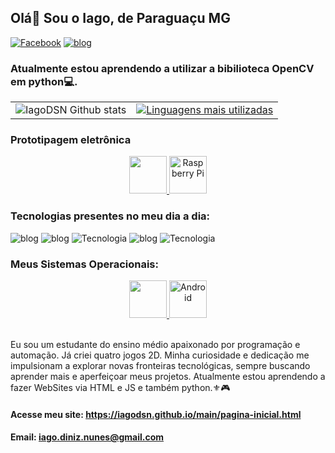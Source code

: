 ## Olá👋 Sou o Iago, de Paraguaçu MG
          
[![Facebook](https://img.shields.io/badge/Facebook-1877F2?style=for-the-badge&logo=facebook&logoColor=white)](https://www.facebook.com/iago.sepininunes)
[![blog](https://img.shields.io/badge/GitHub-100000?style=for-the-badge&logo=github&logoColor=white)](https://github.com/IagoDSN)

### Atualmente estou aprendendo a utilizar a bibilioteca OpenCV em python💻.

<table align="center">
  <tr>
    <td><img src="https://github-readme-stats.vercel.app/api?username=IagoDSN&show_icons=true&theme=radical" alt="IagoDSN Github stats"></td>
    <td><a href="https://github.com/IagoDSN/github-readme-stats"><img src="https://github-readme-stats.vercel.app/api/top-langs/?username=IagoDSN&layout=compact&theme=radical" alt="Linguagens mais utilizadas"></a></td>
  </tr>
</table>

### Prototipagem eletrônica
<div style="text-align: center;">
  <a href="https://cdn.jsdelivr.net/gh/devicons/devicon@latest/icons/arduino/arduino-original.svg">
    <img height="60" width="60" src="https://cdn.jsdelivr.net/gh/devicons/devicon@latest/icons/arduino/arduino-original-wordmark.svg">
    <img height="60" width="60" src="https://cdn.jsdelivr.net/gh/devicons/devicon@latest/icons/raspberrypi/raspberrypi-original.svg" alt="Raspberry Pi">
  </a>
</div>

### Tecnologias presentes no meu dia a dia:

![blog](https://img.shields.io/badge/C-00599C?style=for-the-badge&logo=c&logoColor=white)
![blog](https://img.shields.io/badge/C%2B%2B-00599C?style=for-the-badge&logo=c%2B%2B&logoColor=white)
![Tecnologia](https://img.shields.io/badge/Python-14354C?style=for-the-badge&logo=python&logoColor=white)
![blog](https://img.shields.io/badge/CSS3-1572B6?style=for-the-badge&logo=css3&logoColor=white)
![Tecnologia](https://img.shields.io/badge/JavaScript-F7DF1E?style=for-the-badge&logo=javascript&logoColor=black)


### Meus Sistemas Operacionais: 

<div style="text-align: center;">
  <a href="https://cdn.jsdelivr.net/gh/devicons/devicon@latest/icons/arduino/arduino-original.svg">
    <img height="60" width="60" src="https://cdn.jsdelivr.net/gh/devicons/devicon@latest/icons/windows8/windows8-original.svg">
    <img height="60" width="60" src="https://cdn.jsdelivr.net/gh/devicons/devicon@latest/icons/android/android-plain.svg" alt="Android">
  </a>
</div>
<br>

Eu sou um estudante do ensino médio apaixonado por programação e automação. Já criei quatro jogos 2D. Minha curiosidade e dedicação me impulsionam a explorar novas fronteiras tecnológicas, sempre buscando aprender mais e aperfeiçoar meus projetos. Atualmente estou aprendendo a fazer WebSites via HTML e JS e também python.⚜️🎮

#### Acesse meu site: https://iagodsn.github.io/main/pagina-inicial.html

#### Email: iago.diniz.nunes@gmail.com
